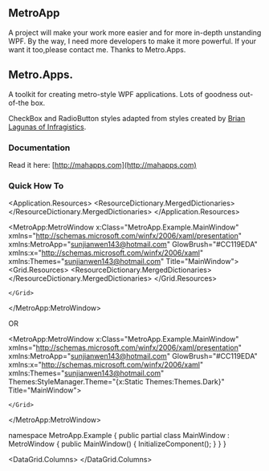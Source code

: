 ## MetroApp

A project will make your work more easier and for more in-depth unstanding WPF.
By the way, I need more developers to make it more powerful.
If your want it too,please contact me.
Thanks to Metro.Apps.

## Metro.Apps.
A toolkit for creating metro-style WPF applications. Lots of goodness out-of-the box.

CheckBox and RadioButton styles adapted from styles created by [Brian Lagunas of Infragistics](http://brianlagunas.com/free-metro-light-and-dark-themes-for-wpf-and-silverlight-microsoft-controls/).

### Documentation

Read it here: [http://mahapps.com](http://mahapps.com)

### Quick How To

<Application x:Class="MetroApp.Example.App"
             xmlns="http://schemas.microsoft.com/winfx/2006/xaml/presentation"
             xmlns:x="http://schemas.microsoft.com/winfx/2006/xaml"
             xmlns:Themes="sunjianwen143@hotmail.com"
             StartupUri="MainWindow.xaml">
    <Application.Resources>
        <ResourceDictionary>
            <ResourceDictionary.MergedDictionaries>
                <ResourceDictionary Source="pack://application:,,,/MetroApp;component/Themes/Dark.xaml" />
                <ResourceDictionary Source="pack://application:,,,/MetroApp;component/Themes/Controls.xaml" />
            </ResourceDictionary.MergedDictionaries>
        </ResourceDictionary>
    </Application.Resources>
</Application>

<MetroApp:MetroWindow x:Class="MetroApp.Example.MainWindow"
					  xmlns="http://schemas.microsoft.com/winfx/2006/xaml/presentation"
					  xmlns:MetroApp="sunjianwen143@hotmail.com"
					  GlowBrush="#CC119EDA"
					  xmlns:x="http://schemas.microsoft.com/winfx/2006/xaml"
					  xmlns:Themes="sunjianwen143@hotmail.com"
					  Title="MainWindow">
	<Grid.Resources>
		<ResourceDictionary>
			<ResourceDictionary.MergedDictionaries>
				<ResourceDictionary Source="pack://application:,,,/MetroApp;component/Themes/Dark.xaml" />
				<ResourceDictionary Source="pack://application:,,,/MetroApp;component/Themes/Controls.xaml" />
			</ResourceDictionary.MergedDictionaries>
		</ResourceDictionary>
	</Grid.Resources>
	<Grid>
		<!-- now your content -->
  
	</Grid>
</MetroApp:MetroWindow>

OR

<MetroApp:MetroWindow x:Class="MetroApp.Example.MainWindow"
					  xmlns="http://schemas.microsoft.com/winfx/2006/xaml/presentation"
					  xmlns:MetroApp="sunjianwen143@hotmail.com"
					  GlowBrush="#CC119EDA"
					  xmlns:x="http://schemas.microsoft.com/winfx/2006/xaml"
					  xmlns:Themes="sunjianwen143@hotmail.com"
					  Themes:StyleManager.Theme="{x:Static Themes:Themes.Dark}"
					  Title="MainWindow">
	<Grid>
		<!-- now your content -->
  
	</Grid>
</MetroApp:MetroWindow>

namespace MetroApp.Example
{
  public partial class MainWindow : MetroWindow
  {
    public MainWindow()
    {
      InitializeComponent();
    }
  }
}


<DataGrid Grid.Column="1" Grid.Row="1"
          Themes:StyleManager.Theme="{x:Static Themes:Themes.Dark}"
          RenderOptions.ClearTypeHint="Enabled"
          TextOptions.TextFormattingMode="Display"
          ItemsSource="{Binding Path=Albums}"
          AutoGenerateColumns="False">
    <DataGrid.Columns>
        <DataGridTextColumn Header="Title"
                        Binding="{Binding Title}" />
        <DataGridTextColumn Header="Artist"
                        Binding="{Binding Artist.Name}" />
        <DataGridTextColumn Header="Genre"
                        Binding="{Binding Genre.Name}" />
    </DataGrid.Columns>
</DataGrid>
